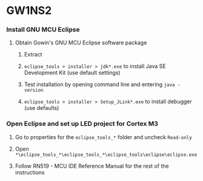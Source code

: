 # GW1NS2



### Install GNU MCU Eclipse

1. Obtain Gowin's GNU MCU Eclipse software package
   1. Extract

   2. `eclipse_tools > installer > jdk*.exe` to install Java SE Development Kit (use default settings)

   3. Test installation by opening command line and entering `java -version`

   4. `eclipse_tools > installer > Setup_JLink*.exe` to install debugger (use defaults)

      

### Open Eclipse and set up LED project for Cortex M3

1. Go to properties for the  `eclipse_tools_*` folder and uncheck `Read-only`

2. Open `*\eclipse_tools_*\eclipse_tools_*\eclipse_tools\eclipse\eclipse.exe`

3. Follow RN519 - MCU IDE Reference Manual for the rest of the instructions

   